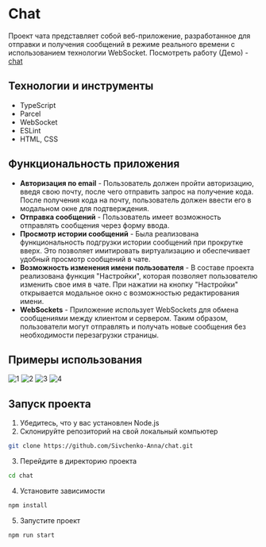 # Chat

Проект чата представляет собой веб-приложение, разработанное для отправки и получения сообщений в режиме реального времени с использованием технологии WebSocket.
Посмотреть работу (Демо) - [chat](https://sivchenko-anna.github.io/chat/chat/)

## Технологии и инструменты
- TypeScript
- Parcel
- WebSocket
- ESLint
- HTML, CSS

## Функциональность приложения

- **Авторизация по email** - Пользователь должен пройти авторизацию, введя свою почту, после чего отправить запрос на получение кода. После получения кода на почту, пользователь должен ввести его в модальном окне для подтверждения.
- **Отправка сообщений** - Пользователь имеет возможность отправлять сообщения через форму ввода.
- **Просмотр истории сообщений** - Была реализована функциональность подгрузки истории сообщений при прокрутке вверх. Это позволяет имитировать виртуализацию и обеспечивает удобный просмотр сообщений в чате.
- **Возможность изменения имени пользователя** - В составе проекта реализована функция "Настройки", которая позволяет пользователю изменить свое имя в чате. При нажатии на кнопку "Настройки" открывается модальное окно с возможностью редактирования имени.
- **WebSockets** - Приложение использует WebSockets для обмена сообщениями между клиентом и сервером. Таким образом, пользователи могут отправлять и получать новые сообщения без необходимости перезагрузки страницы.

## Примеры использования 
![1](https://github.com/Sivchenko-Anna/chat/assets/103916590/959c765f-802a-4a8a-8085-94a7ea4d8942)
![2](https://github.com/Sivchenko-Anna/chat/assets/103916590/a9146bbc-18a4-4cce-8513-ab1c418f004b)
![3](https://github.com/Sivchenko-Anna/chat/assets/103916590/3713a14c-eb85-47eb-b2b3-c8617622e4d1)
![4](https://github.com/Sivchenko-Anna/chat/assets/103916590/7543bb36-00f7-4ef0-9429-71900a55ed0d)

## Запуск проекта
1. Убедитесь, что у вас установлен Node.js
2. Склонируйте репозиторий на свой локальный компьютер
```sh
git clone https://github.com/Sivchenko-Anna/chat.git
```
3. Перейдите в директорию проекта 
```sh
cd chat
```
4. Установите зависимости 
```sh
npm install
```
5. Запустите проект
```sh
npm run start
```
